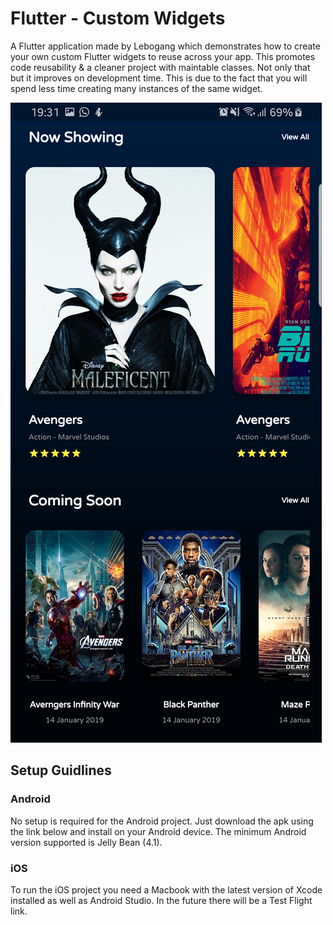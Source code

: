 # Flutter - Custom Widgets

A Flutter application made by Lebogang which demonstrates how to create your own custom Flutter widgets to reuse across your app. This promotes code reusability & a cleaner project with maintable classes. Not only that but it improves on development time. This is due to the fact that you will spend less time creating many instances of the same widget.

![Alt text](https://github.com/Lebogang95/Flutter-Custom-Widgets/blob/master/images/SC1.jpg "Title")

## Setup Guidlines
### Android

No setup is required for the Android project. Just download the apk using the link below and install on your Android device. The minimum Android version supported is Jelly Bean (4.1).

### iOS

To run the iOS project you need a Macbook with the latest version of Xcode installed as well as Android Studio. In the future there will be a Test Flight link.
